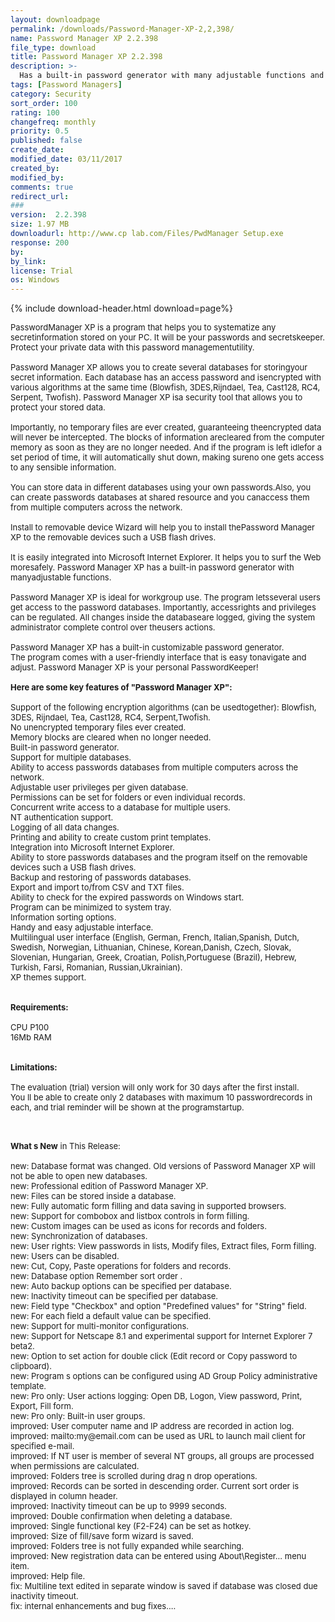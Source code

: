 ```yaml
---
layout: downloadpage
permalink: /downloads/Password-Manager-XP-2,2,398/
name: Password Manager XP 2.2.398
file_type: download
title: Password Manager XP 2.2.398
description: >-
  Has a built-in password generator with many adjustable functions and allows several users get access to the password databases.
tags: [Password Managers]
category: Security
sort_order: 100
rating: 100
changefreq: monthly
priority: 0.5
published: false
create_date:
modified_date: 03/11/2017
created_by:
modified_by:
comments: true
redirect_url:
###
version:  2.2.398
size: 1.97 MB
downloadurl: http://www.cp lab.com/Files/PwdManager Setup.exe
response: 200
by:
by_link:
license: Trial
os: Windows
---
```


{% include download-header.html download=page%}

<p style="fix-download-text !important">
<p><font size="2"><p>PasswordManager XP is a program that helps you to systematize any secretinformation stored on your PC. It will be your passwords and secretskeeper. Protect your private data with this password managementutility. <br />
<br />
Password Manager XP allows you to create several databases for storingyour secret information. Each database has an access password and isencrypted with various algorithms at the same time (Blowfish, 3DES,Rijndael, Tea, Cast128, RC4, Serpent, Twofish). Password Manager XP isa security tool that allows you to protect your stored data.<br />
<br />
Importantly, no temporary files are ever created, guaranteeing theencrypted data will never be intercepted. The blocks of information arecleared from the computer memory&#160;as soon as they are no longer needed. And if the program is left idlefor a set period of time, it will automatically shut down, making sureno one gets access to any sensible information.<br />
<br />
You can store data in different databases using your own passwords.Also, you can create passwords databases at shared resource and you canaccess them from multiple computers across the network. <br />
<br />
Install to removable device Wizard will help you to install thePassword Manager XP to the removable devices such a USB flash drives. <br />
<br />
It is easily integrated into Microsoft Internet Explorer. It helps you to surf the Web moresafely. Password Manager XP has a built-in password generator with manyadjustable functions.<br />
<br />
Password Manager XP is ideal for workgroup use. The program letsseveral users get access to the password databases. Importantly, accessrights and privileges can be regulated. All changes inside the databaseare logged, giving the system administrator complete control over theusers actions.<br />
<br />
Password Manager XP has a built-in customizable password generator.<br />
The program comes with a user-friendly interface that is easy tonavigate and adjust. Password Manager XP is your personal PasswordKeeper!<br />
<br />
<span><strong>Here are some key features of "Password Manager XP":</strong></span><br />
<br />
Support of the following encryption algorithms (can be usedtogether): Blowfish, 3DES, Rijndael, Tea, Cast128, RC4, Serpent,Twofish.<br />
No unencrypted temporary files ever created.<br />
Memory blocks are cleared when no longer needed.<br />
Built-in password generator.<br />
Support for multiple databases.<br />
Ability to access passwords databases from multiple computers across the network.<br />
Adjustable user privileges per given database.<br />
Permissions can be set for folders or even individual records.<br />
Concurrent write access to a database for multiple users.<br />
NT authentication support.<br />
Logging of all data changes.<br />
Printing and ability to create custom print templates.<br />
Integration into Microsoft Internet Explorer.<br />
Ability to store passwords databases and the program itself on the removable devices such a USB flash drives.<br />
Backup and restoring of passwords databases.<br />
Export and import to/from CSV and TXT files.<br />
Ability to check for the expired passwords on Windows start.<br />
Program can be minimized to system tray.<br />
Information sorting options.<br />
Handy and easy adjustable interface.<br />
Multilingual user interface (English, German, French, Italian,Spanish, Dutch, Swedish, Norwegian, Lithuanian, Chinese, Korean,Danish, Czech, Slovak, Slovenian, Hungarian, Greek, Croatian, Polish,Portuguese (Brazil), Hebrew, Turkish, Farsi, Romanian, Russian,Ukrainian).<br />
XP themes support.<br />
<br />
<br />
<span><strong>Requirements:</strong></span><br />
<br />
CPU P100<br />
16Mb RAM<br />
<br />
<br />
<span><strong>Limitations:</strong></span><br />
<br />
The evaluation (trial) version will only work for 30 days after the first install. <br />
You ll be able to create only 2 databases with maximum 10 passwordrecords in each, and trial reminder will be shown at the programstartup.</p>
<div class="celltext_big"><br />
<br />
<strong>What s New</strong> in This Release:<br />
<br />
new: Database format was changed. Old versions of Password Manager XP will not be able to open new databases.<br />
new: Professional edition of Password Manager XP.<br />
new: Files can be stored inside a database.<br />
new: Fully automatic form filling and data saving in supported browsers.<br />
new: Support for combobox and listbox controls in form filling.<br />
new: Custom images can be used as icons for records and folders.<br />
new: Synchronization of databases.<br />
new: User rights: View passwords in lists, Modify files, Extract files, Form filling.<br />
new: Users can be disabled.<br />
new: Cut, Copy, Paste operations for folders and records.<br />
new: Database option Remember sort order .<br />
new: Auto backup options can be specified per database.<br />
new: Inactivity timeout can be specified per database.<br />
new: Field type "Checkbox" and option "Predefined values" for "String" field.<br />
new: For each field a default value can be specified.<br />
new: Support for multi-monitor configurations.<br />
new: Support for Netscape 8.1 and experimental support for Internet Explorer 7 beta2.<br />
new: Option to set action for double click (Edit record or Copy password to clipboard).<br />
new: Program s options can be configured using AD Group Policy administrative template. <br />
new: Pro only: User actions logging: Open DB, Logon, View password, Print, Export, Fill form.<br />
new: Pro only: Built-in user groups.<br />
improved: User computer name and IP address are recorded in action log.<br />
improved: mailto:my@email.com can be used as URL to launch mail client for specified e-mail.<br />
improved: If NT user is member of several NT groups, all groups are processed when permissions are calculated.<br />
improved: Folders tree is scrolled during drag n drop operations.<br />
improved: Records can be sorted in descending order. Current sort order is displayed in column header.<br />
improved: Inactivity timeout can be up to 9999 seconds.<br />
improved: Double confirmation when deleting a database.<br />
improved: Single functional key (F2-F24) can be set as hotkey.<br />
improved: Size of fill/save form wizard is saved.<br />
improved: Folders tree is not fully expanded while searching.<br />
improved: New registration data can be entered using About\Register... menu item.<br />
improved: Help file.<br />
fix: Multiline text edited in separate window is saved if database was closed due inactivity timeout.<br />
fix: internal enhancements and bug fixes....</div></p></p>
